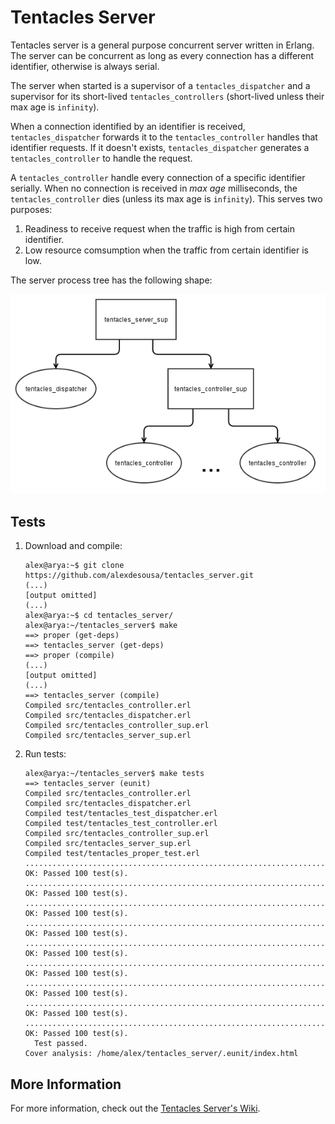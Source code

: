 Tentacles Server
================

Tentacles server is a general purpose concurrent server written in Erlang. The server can be concurrent as long as every connection has a different identifier, otherwise is always serial.

The server when started is a supervisor of a `tentacles_dispatcher` and a supervisor for its short-lived `tentacles_controllers` (short-lived unless their max age is `infinity`).

When a connection identified by an identifier is received, `tentacles_dispatcher` forwards it to the `tentacles_controller` handles that identifier requests. If it doesn't exists, `tentacles_dispatcher` generates a `tentacles_controller` to handle the request.

A `tentacles_controller` handle every connection of a specific identifier serially. When no connection is received in *max age* milliseconds, the `tentacles_controller` dies (unless its max age is `infinity`). This serves two purposes:

1. Readiness to receive request when the traffic is high from certain identifier.
2. Low resource comsumption when the traffic from certain identifier is low.

The server process tree has the following shape:

![Tentacles Server](.readme/tentacles_supervisors.png)

Tests
-----

1. Download and compile:

    ```shell
    alex@arya:~$ git clone https://github.com/alexdesousa/tentacles_server.git
    (...)
    [output omitted]
    (...)
    alex@arya:~$ cd tentacles_server/
    alex@arya:~/tentacles_server$ make
    ==> proper (get-deps)
    ==> tentacles_server (get-deps)
    ==> proper (compile)
    (...)
    [output omitted]
    (...)
    ==> tentacles_server (compile)
    Compiled src/tentacles_controller.erl
    Compiled src/tentacles_dispatcher.erl
    Compiled src/tentacles_controller_sup.erl
    Compiled src/tentacles_server_sup.erl
    ```

2. Run tests:

    ```shell
    alex@arya:~/tentacles_server$ make tests
    ==> tentacles_server (eunit)
    Compiled src/tentacles_controller.erl
    Compiled src/tentacles_dispatcher.erl
    Compiled test/tentacles_test_dispatcher.erl
    Compiled test/tentacles_test_controller.erl
    Compiled src/tentacles_controller_sup.erl
    Compiled src/tentacles_server_sup.erl
    Compiled test/tentacles_proper_test.erl
    ....................................................................................................
    OK: Passed 100 test(s).
    ....................................................................................................
    OK: Passed 100 test(s).
    ....................................................................................................
    OK: Passed 100 test(s).
    ....................................................................................................
    OK: Passed 100 test(s).
    ....................................................................................................
    OK: Passed 100 test(s).
    ....................................................................................................
    OK: Passed 100 test(s).
    ....................................................................................................
    OK: Passed 100 test(s).
    ....................................................................................................
    OK: Passed 100 test(s).
    ....................................................................................................
    OK: Passed 100 test(s).
      Test passed.
    Cover analysis: /home/alex/tentacles_server/.eunit/index.html
    ```

More Information
----------------

For more information, check out the [Tentacles Server's Wiki](https://github.com/alexdesousa/tentacles_server/wiki).
